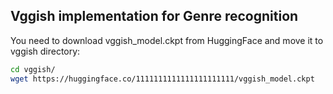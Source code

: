 ## Vggish implementation for Genre recognition

You need to download vggish_model.ckpt from HuggingFace and move it to vggish directory:

```bash
cd vggish/
wget https://huggingface.co/1111111111111111111111/vggish_model.ckpt
```
